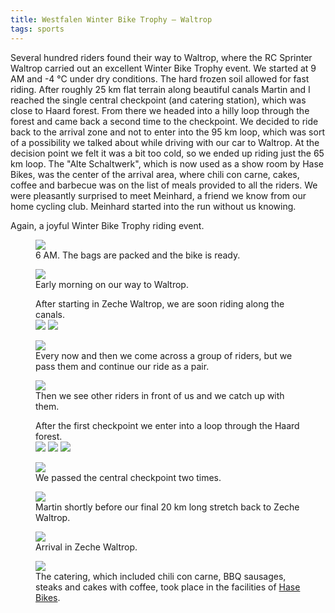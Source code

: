 ```yaml
---
title: Westfalen Winter Bike Trophy – Waltrop
tags: sports
---
```

Several hundred riders found their way to Waltrop, where the RC Sprinter Waltrop carried out an excellent Winter Bike Trophy event. We started at 9 AM and -4 °C under dry conditions. The hard frozen soil allowed for fast riding. After roughly 25 km flat terrain along beautiful canals Martin and I reached the single central checkpoint (and catering station), which was close to Haard forest. From there we headed into a hilly loop through the forest and came back a second time to the checkpoint. We decided to ride back to the arrival zone and not to enter into the 95 km loop, which was sort of a possibility we talked about while driving with our car to Waltrop. At the decision point we felt it was a bit too cold, so we ended up riding just the 65 km loop. The "Alte Schaltwerk", which is now used as a show room by Hase Bikes, was the center of the arrival area, where chili con carne, cakes, coffee and barbecue was on the list of meals provided to all the riders. We were pleasantly surprised to meet Meinhard, a friend we know from our home cycling club. Meinhard started into the run without us knowing. 

Again, a joyful Winter Bike Trophy riding event.

<figure>
<img src="/img/sports/IMG_6929.jpg" >
<figcaption>6 AM. The bags are packed and the bike is ready.</figcaption>
</figure>

<figure>
<img src="/img/sports/IMG_6932.jpg" >
<figcaption>Early morning on our way to Waltrop.</figcaption>
</figure>

<figure>
<figcaption>After starting in Zeche Waltrop, we are soon riding along the canals.</figcaption>
<img src="/img/sports/IMG_6936.jpg" >
<img src="/img/sports/IMG_6938.jpg" >
</figure>

<figure>
<img src="/img/sports/IMG_6944.jpg" >
<figcaption>Every now and then we come across a group of riders, but we pass them and continue our ride as a pair. </figcaption>
</figure>

<figure>
<img src="/img/sports/IMG_6948.jpg" >
<figcaption>Then we see other riders in front of us and we catch up with them.</figcaption>
</figure>

<figure>
<figcaption>After the first checkpoint we enter into a loop through the Haard forest.</figcaption>
<img src="/img/sports/IMG_6950.jpg" >
<img src="/img/sports/IMG_6952.jpg" >
<img src="/img/sports/IMG_6956.jpg" >
</figure>

<figure>
<img src="/img/sports/IMG_6958.jpg" >
<figcaption>We passed the central checkpoint two times.</figcaption>
</figure>

<figure>
<img src="/img/sports/IMG_6960.jpg">
<figcaption>Martin shortly before our final 20 km long stretch back to Zeche Waltrop.</figcaption>
</figure>

<figure>
<img src="/img/sports/IMG_6961.jpg" >
<figcaption>Arrival in Zeche Waltrop.</figcaption>
</figure>

<figure>
<img src="/img/sports/IMG_6963.jpg" >
<figcaption>The catering, which included chili con carne, BBQ sausages, steaks and cakes with coffee, took place in the facilities of <a href="https://www.hasebikes.com/">Hase Bikes</a>.</figcaption>
</figure>
